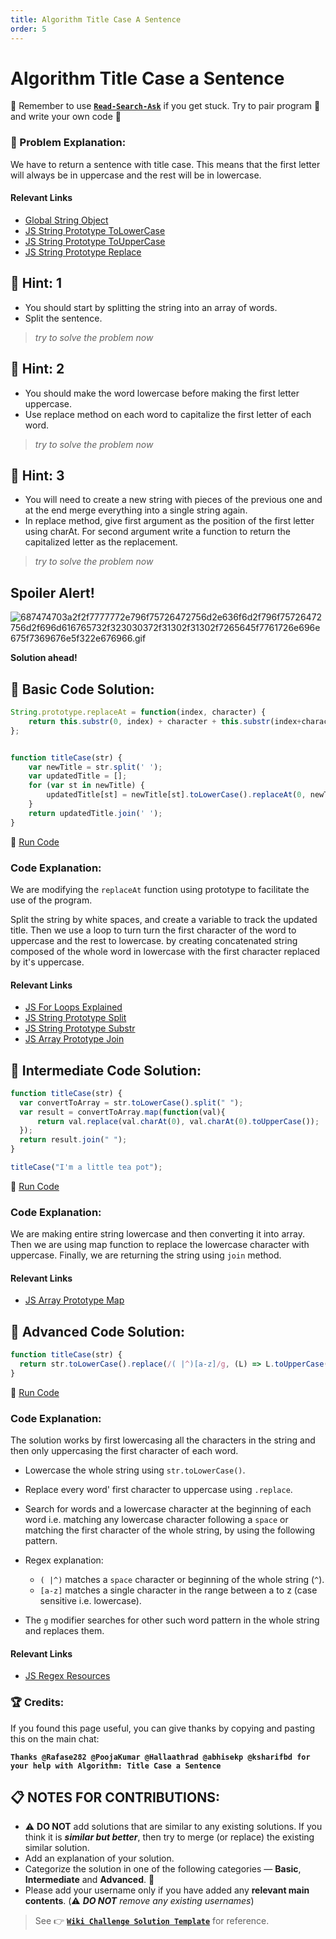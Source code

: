 ```yaml
---
title: Algorithm Title Case A Sentence
order: 5
---
```

# Algorithm Title Case a Sentence

:triangular_flag_on_post: Remember to use [**`Read-Search-Ask`**](FreeCodeCamp-Get-Help) if you get stuck. Try to pair program :busts_in_silhouette: and write your own code :pencil:

### :checkered_flag: Problem Explanation:

We have to return a sentence with title case. This means that the first letter will always be in uppercase and the rest will be in lowercase.

#### Relevant Links

- [Global String Object](https://developer.mozilla.org/en-US/docs/Web/JavaScript/Reference/Global_Objects/String)
- [JS String Prototype ToLowerCase](JS-String-Prototype-ToLowerCase)
- [JS String Prototype ToUpperCase](JS-String-Prototype-ToUpperCase)
- [JS String Prototype Replace](JS-String-Prototype-Replace)

## :speech_balloon: Hint: 1

- You should start by splitting the string into an array of words.
- Split the sentence.

> _try to solve the problem now_

## :speech_balloon: Hint: 2

- You should make the word lowercase before making the first letter uppercase.
- Use replace method on each word to capitalize the first letter of each word.

> _try to solve the problem now_

## :speech_balloon: Hint: 3

- You will need to create a new string with pieces of the previous one and at the end merge everything into a single string again.
- In replace method, give first argument as the position of the first letter using charAt. For second argument write a function to return the capitalized letter as the replacement.

> _try to solve the problem now_

## Spoiler Alert!

![687474703a2f2f7777772e796f75726472756d2e636f6d2f796f75726472756d2f696d616765732f323030372f31302f31302f7265645f7761726e696e675f7369676e5f322e676966.gif](https://files.gitter.im/FreeCodeCamp/Wiki/nlOm/thumb/687474703a2f2f7777772e796f75726472756d2e636f6d2f796f75726472756d2f696d616765732f323030372f31302f31302f7265645f7761726e696e675f7369676e5f322e676966.gif)

**Solution ahead!**

## :beginner: Basic Code Solution:

```javascript
String.prototype.replaceAt = function(index, character) {
    return this.substr(0, index) + character + this.substr(index+character.length);
};


function titleCase(str) {
    var newTitle = str.split(' ');
    var updatedTitle = [];
    for (var st in newTitle) {
        updatedTitle[st] = newTitle[st].toLowerCase().replaceAt(0, newTitle[st].charAt(0).toUpperCase());
    }
    return updatedTitle.join(' ');
}
```

:rocket: [Run Code](https://repl.it/CLjU/8)

### Code Explanation:

We are modifying the `replaceAt` function using prototype to facilitate the use of the program.

Split the string by white spaces, and create a variable to track the updated title. Then we use a loop to turn turn the first character of the word to uppercase and the rest to lowercase. by creating concatenated string composed of the whole word in lowercase with the first character replaced by it's uppercase.

#### Relevant Links

- [JS For Loops Explained](JS-For-Loops-Explained)
- [JS String Prototype Split](JS-String-Prototype-Split)
- [JS String Prototype Substr](JS-String-Prototype-Substr)
- [JS Array Prototype Join](JS-Array-Prototype-Join)

## :sunflower: Intermediate Code Solution:

```javascript
function titleCase(str) {
  var convertToArray = str.toLowerCase().split(" ");
  var result = convertToArray.map(function(val){
      return val.replace(val.charAt(0), val.charAt(0).toUpperCase());
  });
  return result.join(" ");
}

titleCase("I'm a little tea pot");
```

:rocket: [Run Code](https://repl.it/CLjU/9)

### Code Explanation:

We are making entire string lowercase and then converting it into array. Then we are using map function to replace the lowercase character with uppercase. Finally, we are returning the string using `join` method.

#### Relevant Links

- [JS Array Prototype Map](JS-Array-Prototype-Map)

## :rotating_light: Advanced Code Solution:

```javascript
function titleCase(str) {
  return str.toLowerCase().replace(/( |^)[a-z]/g, (L) => L.toUpperCase());
}
```

:rocket: [Run Code](https://repl.it/CLjU/14)

### Code Explanation:

The solution works by first lowercasing all the characters in the string and then only uppercasing the first character of each word.
- Lowercase the whole string using `str.toLowerCase()`.
- Replace every word' first character to uppercase using `.replace`.
- Search for words and a lowercase character at the beginning of each word i.e. matching any lowercase character following a `space` or matching the first character of the whole string, by using the following pattern.
- Regex explanation:

  - `( |^)` matches a `space` character or beginning of the whole string (`^`).
  - `[a-z]` matches a single character in the range between a to z (case sensitive i.e. lowercase).

- The `g` modifier searches for other such word pattern in the whole string and replaces them.

#### Relevant Links

- [JS Regex Resources](JS-Regex-Resources)

### :trophy: Credits:

If you found this page useful, you can give thanks by copying and pasting this on the main chat:

**`Thanks @Rafase282 @PoojaKumar @Hallaathrad @abhisekp @ksharifbd for your help with Algorithm: Title Case a Sentence`**

## :clipboard: NOTES FOR CONTRIBUTIONS:

- :warning: **DO NOT** add solutions that are similar to any existing solutions. If you think it is **_similar but better_**, then try to merge (or replace) the existing similar solution.
- Add an explanation of your solution.
- Categorize the solution in one of the following categories &mdash; **Basic**, **Intermediate** and **Advanced**. :traffic_light:
- Please add your username only if you have added any **relevant main contents**. (:warning: **_DO NOT_** _remove any existing usernames_)

> See :point_right: [**`Wiki Challenge Solution Template`**](Wiki-Template-Challenge-Solution) for reference.
